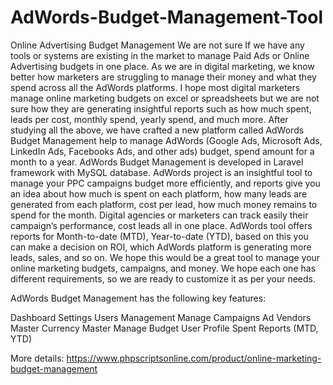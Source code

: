 # AdWords-Budget-Management-Tool
Online Advertising Budget Management  We are not sure If we have any tools or systems are existing in the market to manage Paid Ads or Online Advertising budgets in one place. As we are in digital marketing, we know better how marketers are struggling to manage their money and what they spend across all the AdWords platforms. I hope most digital marketers manage online marketing budgets on excel or spreadsheets but we are not sure how they are generating insightful reports such as how much spent, leads per cost, monthly spend, yearly spend, and much more. After studying all the above, we have crafted a new platform called AdWords Budget Management help to manage AdWords (Google Ads, Microsoft Ads, LinkedIn Ads, Facebooks Ads, and other ads) budget, spend amount for a month to a year.  AdWords Budget Management is developed in Laravel framework with MySQL database. AdWords project is an insightful tool to manage your PPC campaigns budget more efficiently, and reports give you an idea about how much is spent on each platform, how many leads are generated from each platform, cost per lead, how much money remains to spend for the month. Digital agencies or marketers can track easily their campaign’s performance, cost leads all in one place. AdWords tool offers reports for Month-to-date (MTD), Year-to-date (YTD), based on this you can make a decision on ROI, which AdWords platform is generating more leads, sales, and so on. We hope this would be a great tool to manage your online marketing budgets, campaigns, and money. We hope each one has different requirements, so we are ready to customize it as per your needs.  

AdWords Budget Management has the following key features:  

Dashboard 
Settings 
Users Management 
Manage Campaigns 
Ad Vendors Master 
Currency Master 
Manage Budget 
User Profile 
Spent Reports (MTD, YTD)

More details:
https://www.phpscriptsonline.com/product/online-marketing-budget-management
